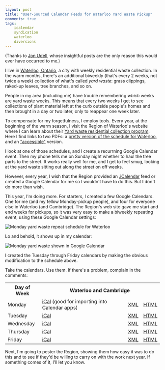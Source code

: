 ```yaml
---
layout: post
title: "User-Sourced Calendar Feeds for Waterloo Yard Waste Pickup" 
comments: true
tags:
    icalendar
    syndication
    waterloo
    diversions
---
```


(Thanks to [Jon Udell][jonudell], whose insightful posts
are the only reason this would ever have occurred to me.)

I live in [Waterloo, Ontario][waterloo], a city with weekly
residential waste collection. In the warm months, there's an
additional biweekly (that's every 2 weeks, not twice a week)
collection of what's called _yard waste_: grass clippings, raked-up
leaves, tree branches, and so on.

People in my area (including me) have trouble remembering _which_
weeks are yard waste weeks.  This means that every two weeks I get to
see collections of plant material left at the curb outside people's
homes and then brought in a day or two later, only to reappear one
week later.

To compensate for my forgetfulness, I employ tools. Every year, at
the beginning of the warm season, I visit the Region of Waterloo's
website where I can learn about their [Yard waste residential
collection program][yard-waste-program]. Here I find links to two
PDFs: a [pretty version of the schedule for Waterloo][pretty], and an
["accessible"][accessible] version.

I look at one of those schedules, and I create a recurrning Google
Calendar event. Then my phone tells me on Sunday night whether to haul
the tree parts to the street. It works really well for me, and I get
to feel smug, looking at the yard waste sitting out along the street
on off weeks.

However, every year, I wish that the Region provided an
[.iCalendar][icalendar] feed or created a Google Calendar for me so I
wouldn't have to do this. But I don't do more than wish.

This year, I'm doing more. For starters, I created a few Google Calendars. One for me (and my fellow Monday-pickup people), and four for everyone else in Waterloo (and Cambridge).
The Region's web site gave me start and end weeks for pickups, so it was very easy to make a biweekly repeating event, using these Google Calendar settings:

<div class="figure">
<img alt="Monday yard waste repeat schedule for Waterloo" src="{{ site.image_dir }}/yard-waste-repeat-details.png">
</div>

Lo and behold, it shows up in my calendar:

<div class="figure">
<img alt="Monday yard waste shown in Google Calendar" src="{{ site.image_dir }}/yard-waste-shown-in-calendar.png">
</div>


I created the Tuesday through Friday calendars by making the obvious
modification to the schedule above.

Take the calendars. Use them. If there's a
problem, complain in the comments:

<table>
  <tr>
    <th>Day of Week</th>
    <th colspan="3">Waterloo and Cambridge</th>
  </tr>
  <tr>
    <td>Monday</td>
    <td><a href="https://www.google.com/calendar/ical/prgofd4tlk7as38mha1l6vktug%40group.calendar.google.com/public/basic.ics">iCal</a> (good for importing into Calendar apps)</td>
    <td><a href="https://www.google.com/calendar/feeds/prgofd4tlk7as38mha1l6vktug%40group.calendar.google.com/public/basic">XML</a></td>
    <td><a href="https://www.google.com/calendar/embed?src=prgofd4tlk7as38mha1l6vktug%40group.calendar.google.com&ctz=America/New_York">HTML</a></td>
  </tr>
  <tr>
    <td>Tuesday</td>
    <td><a href="https://www.google.com/calendar/ical/285agk21lcqiauhe36ekdscdvg%40group.calendar.google.com/public/basic.ics">iCal</a></td>
    <td><a href="https://www.google.com/calendar/feeds/285agk21lcqiauhe36ekdscdvg%40group.calendar.google.com/public/basic">XML</a></td>
    <td><a href="https://www.google.com/calendar/embed?src=285agk21lcqiauhe36ekdscdvg%40group.calendar.google.com&ctz=America/New_York">HTML</a></td>
  </tr>
  <tr>
    <td>Wednesday</td>
    <td><a href="https://www.google.com/calendar/ical/i7nb1lhk4q654f2nvgp18377c4%40group.calendar.google.com/public/basic.ics">iCal</a></td>
    <td><a href="https://www.google.com/calendar/feeds/i7nb1lhk4q654f2nvgp18377c4%40group.calendar.google.com/public/basic">XML</a></td>
    <td><a href="https://www.google.com/calendar/embed?src=i7nb1lhk4q654f2nvgp18377c4%40group.calendar.google.com&ctz=America/New_York">HTML</a></td>
  </tr>
  <tr>
    <td>Thursday</td>
    <td><a href="https://www.google.com/calendar/ical/rfpmnlo92dns1sp91m6rcc08qo%40group.calendar.google.com/public/basic.ics">iCal</a></td>
    <td><a href="https://www.google.com/calendar/feeds/rfpmnlo92dns1sp91m6rcc08qo%40group.calendar.google.com/public/basic">XML</a></td>
    <td><a href="https://www.google.com/calendar/embed?src=rfpmnlo92dns1sp91m6rcc08qo%40group.calendar.google.com&ctz=America/New_York">HTML</a></td>
  </tr>
  <tr>
    <td>Friday</td>
    <td><a href="https://www.google.com/calendar/ical/kbf75e38d537doohr2aola2b5g%40group.calendar.google.com/public/basic.ics">iCal</a></td>
    <td><a href="https://www.google.com/calendar/feeds/kbf75e38d537doohr2aola2b5g%40group.calendar.google.com/public/basic">XML</a></td>
    <td><a href="https://www.google.com/calendar/embed?src=kbf75e38d537doohr2aola2b5g%40group.calendar.google.com&ctz=America/New_York">HTML</a></td>
  </tr>
</table>

Next, I'm going to pester the Region, showing them how easy it was to
do this and to see if they'd be willing to carry on with the work next
year. If something comes of it, I'll let you know.

[jonudell]: http://blog.jonudell.net/
[waterloo]: http://www.waterloo.ca/
[yard-waste-program]: http://www.regionofwaterloo.ca/en/aboutTheEnvironment/seasonalservices.asp#yardwaste
[pretty]: http://www.regionofwaterloo.ca/en/aboutTheEnvironment/resources/YardWastebrochure2013-14WEBREV.pdf#yardwaste
[accessible]: http://www.regionofwaterloo.ca/en/aboutTheEnvironment/resources/2014YardWasteSCHEDULEODAWEB.pdf
[icalendar]: http://en.wikipedia.org/wiki/ICalendar
